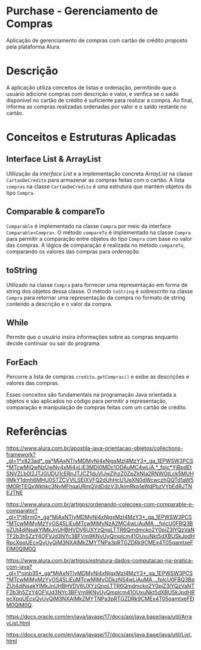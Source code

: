 # Purchase - Gerenciamento de Compras
Aplicação de gerenciamento de compras com cartão de crédito proposto pela plataforma Alura.


# Descrição
A aplicação utiliza conceitos de listas e ordenação, permitindo que o usuário adicione compras com descrição e valor, e verifica se o saldo disponível no cartão de crédito é suficiente para realizar a compra. 
Ao final, informa as compras realizadas ordenadas por valor e o saldo restante no cartão.

# Conceitos e Estruturas Aplicadas

## Interface List & ArrayList

Utilização da _interface List_ e a implementação concreta _ArrayList_ na classe ``CartaoDeCredito`` para armazenar as compras feitas com o cartão.
A lista `compras` na classe `CartaoDeCredito` é uma estrutura que mantém objetos do tipo `Compra`.


## Comparable & compareTo

`Comparable` é implementado na classe `Compra` por meio da interface `Comparable<Compra>`.
O método `compareTo` é implementado na classe `Compra` para permitir a comparação entre objetos do tipo `Compra` com base no valor das compras.
A lógica de comparação é realizada no método `compareTo`, comparando os valores das compras para _ordenação_.


## toString

Utilizado na classe `Compra` para fornecer uma representação em forma de string dos objetos dessa classe.
O método `toString` é _sobrescrito_ na classe `Compra` para retornar uma representação da compra no formato de string contendo a descrição e o valor da compra.


## While

Permite que o usuário insira informações sobre as compras enquanto decide continuar ou sair do programa.

## ForEach

Percorre a lista de compras `credito.getCompras()` e exibe as descrições e valores das compras.

Esses conceitos são fundamentais na programação Java orientada a objetos e são aplicados no código para permitir a representação, comparação e manipulação de compras feitas com um cartão de crédito.

# Referências

https://www.alura.com.br/apostila-java-orientacao-objetos/collections-framework?_gl=1*x823ad*_ga*MjAxNTIyMDMyNi4xNjgxMzI4MzY3*_ga_1EPWSW3PCS*MTcwMjQwNzUwNy4xMi4xLjE3MDI0MDc1ODAuMC4wLjA.*_fplc*YjBpdEtSNVZLb0l2JTJGUDU1cERnJTJCZ1duVlJwZlhzZ0ZpZkNIa2RNWGtLck5MUHIlMkY1dmh6MHU0STZCVVlLSElXVFQ2dUhHcU1JeXN0dWcwczhQQTd1aW5tM0RtTEQxWkhkc3NvMFhqaURmQVdDdzV3UklmRkp1eWdPbzVYbEdRJTNEJTNE

https://www.alura.com.br/artigos/ordenando-colecoes-com-comparable-e-comparator?_gl=1*jt6rm0*_ga*MjAxNTIyMDMyNi4xNjgxMzI4MzY3*_ga_1EPWSW3PCS*MTcwMjMyMzYyOS45LjEuMTcwMjMyNzA2MC4wLjAuMA.._fplcU0FBQ3BpZUt4djNsakYlMkJnUHBHVDV6UXYzQnpLTTR6Qmdmcko2Y0pjZ3lYQzVaNTF2b3h5ZzY4OFVJd3NYc3BFVm9KNyUyQmplcm41OUxuNkt5dXBUSkJpdHRpcXpqUEcxQyUyQjM3NXAlMkZMYTNPa3pRTGZDRk9CMEx4T05qamtxeFElM0QlM0Q

https://www.alura.com.br/artigos/estrutura-dados-computacao-na-pratica-com-java?_gl=1*oinb35*_ga*MjAxNTIyMDMyNi4xNjgxMzI4MzY3*_ga_1EPWSW3PCS*MTcwMjMyMzYyOS45LjEuMTcwMjMyODkzNS4wLjAuMA.._fplcU0FBQ3BpZUt4djNsakYlMkJnUHBHVDV6UXYzQnpLTTR6Qmdmcko2Y0pjZ3lYQzVaNTF2b3h5ZzY4OFVJd3NYc3BFVm9KNyUyQmplcm41OUxuNkt5dXBUSkJpdHRpcXpqUEcxQyUyQjM3NXAlMkZMYTNPa3pRTGZDRk9CMEx4T05qamtxeFElM0QlM0Q.

https://docs.oracle.com/en/java/javase/17/docs/api/java.base/java/util/ArrayList.html

https://docs.oracle.com/en/java/javase/17/docs/api/java.base/java/util/List.html
